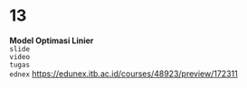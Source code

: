 # 13
**Model Optimasi Linier** \
`slide` []() \
`video` []() \
`tugas` \
`ednex` https://edunex.itb.ac.id/courses/48923/preview/172311
